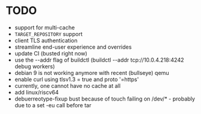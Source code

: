 # TODO

 * support for multi-cache
 * `TARGET_REPOSITORY` support
 * client TLS authentication
 * streamline end-user experience and overrides
 * update CI (busted right now)
 * use the --addr flag of buildctl (buildctl --addr tcp://10.0.4.218:4242 debug workers)
 * debian 9 is not working anymore with recent (bullseye) qemu
 * enable curl using tlsv1.3 = true and proto '=https'
 * currently, one cannot have no cache at all
 * add linux/riscv64
 * debuerreotype-fixup bust because of touch failing on /dev/* - probably due to a set -eu call before tar
